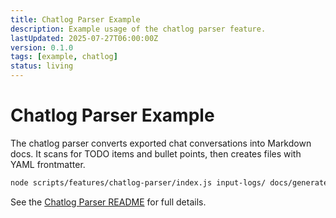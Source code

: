 ```yaml
---
title: Chatlog Parser Example
description: Example usage of the chatlog parser feature.
lastUpdated: 2025-07-27T06:00:00Z
version: 0.1.0
tags: [example, chatlog]
status: living
---
```


# Chatlog Parser Example

The chatlog parser converts exported chat conversations into Markdown docs.
It scans for TODO items and bullet points, then creates files with YAML
frontmatter.

```bash
node scripts/features/chatlog-parser/index.js input-logs/ docs/generated/
```

See the [Chatlog Parser README](../../scripts/features/chatlog-parser/README.md)
for full details.
